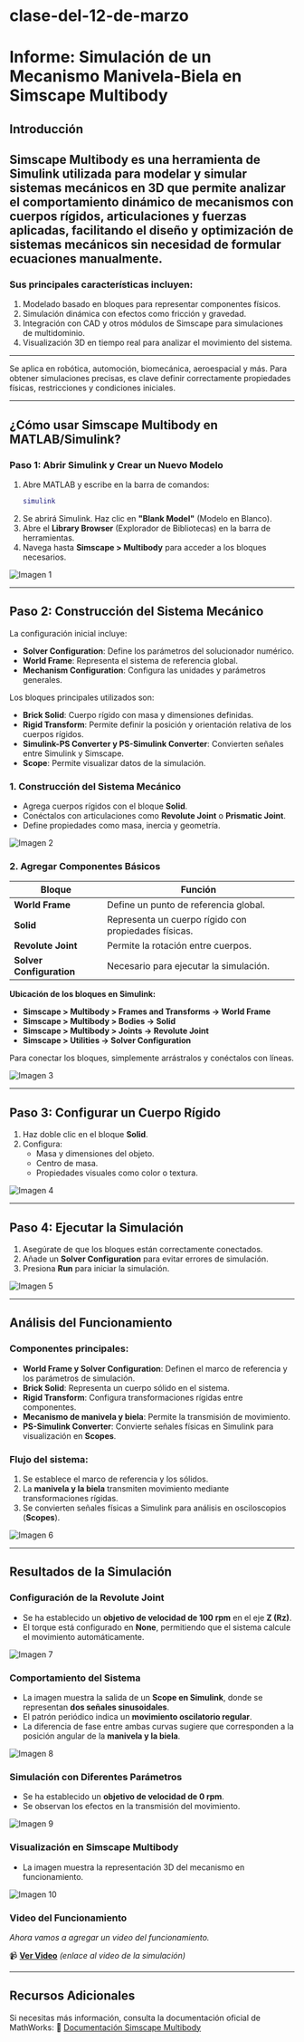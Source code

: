 # clase-del-12-de-marzo
# Informe: Simulación de un Mecanismo Manivela-Biela en Simscape Multibody

## Introducción
Simscape Multibody es una herramienta de Simulink utilizada para modelar y simular sistemas mecánicos en 3D que permite analizar el comportamiento dinámico de mecanismos con cuerpos rígidos, articulaciones y fuerzas aplicadas, facilitando el diseño y optimización de sistemas mecánicos sin necesidad de formular ecuaciones manualmente.
---
### Sus principales características incluyen:
1. Modelado basado en bloques para representar componentes físicos.
2. Simulación dinámica con efectos como fricción y gravedad.
3. Integración con CAD y otros módulos de Simscape para simulaciones de multidominio.
4. Visualización 3D en tiempo real para analizar el movimiento del sistema.
---
Se aplica en robótica, automoción, biomecánica, aeroespacial y más. Para obtener simulaciones precisas, es clave definir correctamente propiedades físicas, restricciones y condiciones iniciales.

---

## ¿Cómo usar Simscape Multibody en MATLAB/Simulink?

### Paso 1: Abrir Simulink y Crear un Nuevo Modelo
1. Abre MATLAB y escribe en la barra de comandos:
    ```matlab
    simulink
    ```
2. Se abrirá Simulink. Haz clic en **"Blank Model"** (Modelo en Blanco).
3. Abre el **Library Browser** (Explorador de Bibliotecas) en la barra de herramientas.
4. Navega hasta **Simscape > Multibody** para acceder a los bloques necesarios.

![Imagen 1](Nuevacarpeta/imagen1.png)

---

## Paso 2: Construcción del Sistema Mecánico

La configuración inicial incluye:

- **Solver Configuration**: Define los parámetros del solucionador numérico.
- **World Frame**: Representa el sistema de referencia global.
- **Mechanism Configuration**: Configura las unidades y parámetros generales.

Los bloques principales utilizados son:

- **Brick Solid**: Cuerpo rígido con masa y dimensiones definidas.
- **Rigid Transform**: Permite definir la posición y orientación relativa de los cuerpos rígidos.
- **Simulink-PS Converter y PS-Simulink Converter**: Convierten señales entre Simulink y Simscape.
- **Scope**: Permite visualizar datos de la simulación.

### 1. Construcción del Sistema Mecánico
- Agrega cuerpos rígidos con el bloque **Solid**.
- Conéctalos con articulaciones como **Revolute Joint** o **Prismatic Joint**.
- Define propiedades como masa, inercia y geometría.

![Imagen 2](imagenes/imagen2.png)

### 2. Agregar Componentes Básicos

| Bloque                | Función                                        |
|----------------------|----------------------------------------------|
| **World Frame**       | Define un punto de referencia global.         |
| **Solid**            | Representa un cuerpo rígido con propiedades físicas. |
| **Revolute Joint**   | Permite la rotación entre cuerpos.            |
| **Solver Configuration** | Necesario para ejecutar la simulación.     |

**Ubicación de los bloques en Simulink:**
- **Simscape > Multibody > Frames and Transforms → World Frame**
- **Simscape > Multibody > Bodies → Solid**
- **Simscape > Multibody > Joints → Revolute Joint**
- **Simscape > Utilities → Solver Configuration**

Para conectar los bloques, simplemente arrástralos y conéctalos con líneas.

![Imagen 3](imagenes/imagen3.png)

---

## Paso 3: Configurar un Cuerpo Rígido
1. Haz doble clic en el bloque **Solid**.
2. Configura:
   - Masa y dimensiones del objeto.
   - Centro de masa.
   - Propiedades visuales como color o textura.

![Imagen 4](imagenes/imagen4.png)

---

## Paso 4: Ejecutar la Simulación
1. Asegúrate de que los bloques están correctamente conectados.
2. Añade un **Solver Configuration** para evitar errores de simulación.
3. Presiona **Run** para iniciar la simulación.

![Imagen 5](imagenes/imagen5.png)

---

## Análisis del Funcionamiento

### Componentes principales:
- **World Frame y Solver Configuration**: Definen el marco de referencia y los parámetros de simulación.
- **Brick Solid**: Representa un cuerpo sólido en el sistema.
- **Rigid Transform**: Configura transformaciones rígidas entre componentes.
- **Mecanismo de manivela y biela**: Permite la transmisión de movimiento.
- **PS-Simulink Converter**: Convierte señales físicas en Simulink para visualización en **Scopes**.

### Flujo del sistema:
1. Se establece el marco de referencia y los sólidos.
2. La **manivela y la biela** transmiten movimiento mediante transformaciones rígidas.
3. Se convierten señales físicas a Simulink para análisis en osciloscopios (**Scopes**).

![Imagen 6](imagenes/imagen6.png)

---

## Resultados de la Simulación

### Configuración de la Revolute Joint
- Se ha establecido un **objetivo de velocidad de 100 rpm** en el eje **Z (Rz)**.
- El torque está configurado en **None**, permitiendo que el sistema calcule el movimiento automáticamente.

![Imagen 7](imagenes/imagen7.png)

### Comportamiento del Sistema
- La imagen muestra la salida de un **Scope en Simulink**, donde se representan **dos señales sinusoidales**.
- El patrón periódico indica un **movimiento oscilatorio regular**.
- La diferencia de fase entre ambas curvas sugiere que corresponden a la posición angular de la **manivela y la biela**.

![Imagen 8](imagenes/imagen8.png)

### Simulación con Diferentes Parámetros
- Se ha establecido un **objetivo de velocidad de 0 rpm**.
- Se observan los efectos en la transmisión del movimiento.

![Imagen 9](imagenes/imagen9.png)

### Visualización en Simscape Multibody
- La imagen muestra la representación 3D del mecanismo en funcionamiento.

![Imagen 10](imagenes/imagen10.png)

### Video del Funcionamiento
_Ahora vamos a agregar un video del funcionamiento._

📹 **[Ver Video](https://youtu.be/DjXFY_ks1yc)** _(enlace al video de la simulación)_

---

## Recursos Adicionales
Si necesitas más información, consulta la documentación oficial de MathWorks:
🔗 [Documentación Simscape Multibody](https://www.mathworks.com/help/physmod/sm/)
